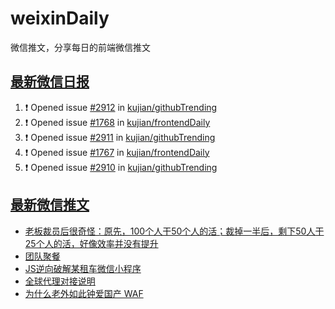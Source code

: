 # weixinDaily
微信推文，分享每日的前端微信推文

## [最新微信日报](https://github.com/kujian/weixinDaily/issues)

<!--START_SECTION:activity-->
1. ❗ Opened issue [#2912](https://github.com/kujian/githubTrending/issues/2912) in [kujian/githubTrending](https://github.com/kujian/githubTrending)
2. ❗ Opened issue [#1768](https://github.com/kujian/frontendDaily/issues/1768) in [kujian/frontendDaily](https://github.com/kujian/frontendDaily)
3. ❗ Opened issue [#2911](https://github.com/kujian/githubTrending/issues/2911) in [kujian/githubTrending](https://github.com/kujian/githubTrending)
4. ❗ Opened issue [#1767](https://github.com/kujian/frontendDaily/issues/1767) in [kujian/frontendDaily](https://github.com/kujian/frontendDaily)
5. ❗ Opened issue [#2910](https://github.com/kujian/githubTrending/issues/2910) in [kujian/githubTrending](https://github.com/kujian/githubTrending)
<!--END_SECTION:activity-->


## [最新微信推文](https://weixin.qdkfweb.cn/)

<!-- BLOG-POST-LIST:START -->
- [老板裁员后很奇怪：原先，100个人干50个人的活；裁掉一半后，剩下50人干25个人的活，好像效率并没有提升](https://weixin.qdkfweb.cn/58784.html)
- [团队聚餐](https://weixin.qdkfweb.cn/58780.html)
- [JS逆向破解某租车微信小程序](https://weixin.qdkfweb.cn/58768.html)
- [全球代理对接说明](https://weixin.qdkfweb.cn/58766.html)
- [为什么老外如此钟爱国产 WAF](https://weixin.qdkfweb.cn/58803.html)
<!-- BLOG-POST-LIST:END -->
